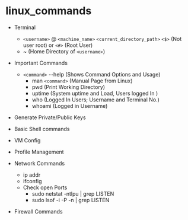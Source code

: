 # linux_commands

* Terminal
  * `<username>` @ `<machine_name>` `<current_directory_path>` `<$>` (Not user root) or `<#>` (Root User)
  * ~ (Home Directory of `<username>`)

* Important Commands
  * `<command>` --help (Shows Command Options and Usage)
    * man `<command>`   (Manual Page from Linux)
    * pwd (Print Working Directory)
    * uptime  (System uptime and Load, Users logged In )
    * who  (Logged In Users; Username and Terminal No.)  
    * whoami (Logged in Username)

* Generate Private/Public Keys

* Basic Shell commands
* VM Config
* Profile Management

* Network Commands
  * ip addr
  * ifconfig
  * Check open Ports
    * sudo netstat -ntlpu | grep LISTEN
    * sudo lsof -i -P -n | grep LISTEN

* Firewall Commands

